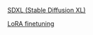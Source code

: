 [SDXL (Stable Diffusion XL)](https://huggingface.co/stabilityai/stable-diffusion-xl-base-1.0)

[LoRA finetuning](https://github.com/huggingface/diffusers/tree/main)
